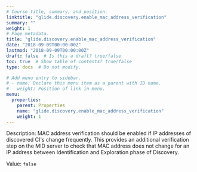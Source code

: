 ```yaml
---
# Course title, summary, and position.
linktitle: "glide.discovery.enable_mac_address_verification"
summary: ""
weight: 1
# Page metadata.
title: "glide.discovery.enable_mac_address_verification"
date: "2018-09-09T00:00:00Z"
lastmod: "2018-09-09T00:00:00Z"
draft: false  # Is this a draft? true/false
toc: true  # Show table of contents? true/false
type: docs  # Do not modify.

# Add menu entry to sidebar.
# - name: Declare this menu item as a parent with ID name.
# - weight: Position of link in menu.
menu:
  properties:
    parent: Properties
    name: "glide.discovery.enable_mac_address_verification"
    weight: 1
---
```


Description: MAC address verification should be enabled if IP addresses of discovered CI's change frequently.  This provides an additional verification step on the MID server to check that MAC address does not change for an IP address between Identification and Exploration phase of Discovery.


Value: `false`